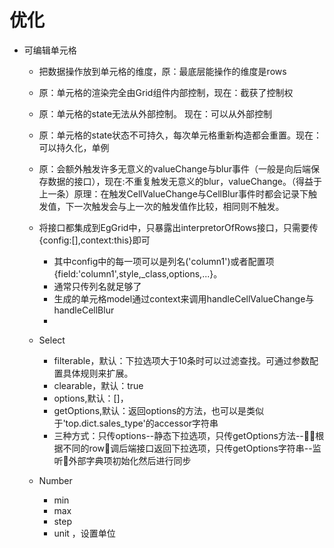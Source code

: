 
# 优化
- 可编辑单元格
    - 把数据操作放到单元格的维度，原：最底层能操作的维度是rows
    - 原：单元格的渲染完全由Grid组件内部控制，现在：截获了控制权
    - 原：单元格的state无法从外部控制。 现在：可以从外部控制
    - 原：单元格的state状态不可持久，每次单元格重新构造都会重置。现在：可以持久化，单例
    - 原：会额外触发许多无意义的valueChange与blur事件（一般是向后端保存数据的接口），现在:不重复触发无意义的blur，valueChange。（得益于上一条）原理：在触发CellValueChange与CellBlur事件时都会记录下触发值，下一次触发会与上一次的触发值作比较，相同则不触发。
    - 将接口都集成到EgGrid中，只暴露出interpretorOfRows接口，只需要传{config:[],context:this}即可
        - 其中config中的每一项可以是列名('column1')或者配置项{field:'column1',style,_class,options,...}。
        - 通常只传列名就足够了
        - 生成的单元格model通过context来调用handleCellValueChange与handleCellBlur
        - 
    
    - Select
        - filterable，默认：下拉选项大于10条时可以过滤查找。可通过参数配置具体规则来扩展。
        - clearable，默认：true
        - options,默认：[]，
        - getOptions,默认：返回options的方法，也可以是类似于'top.dict.sales_type'的accessor字符串
        - 三种方式：只传options--静态下拉选项，只传getOptions方法--根据不同的row调后端接口返回下拉选项，只传getOptions字符串--监听外部字典项初始化然后进行同步

    - Number
        - min
        - max
        - step
        - unit ，设置单位
        